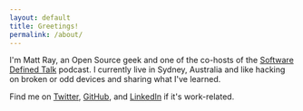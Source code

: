 ```yaml
---
layout: default
title: Greetings!
permalink: /about/
---
```


I'm Matt Ray, an Open Source geek and one of the co-hosts of the [Software Defined Talk](https://www.softwaredefinedtalk.com) podcast. I currently live in Sydney, Australia and like hacking on broken or odd devices and sharing what I've learned.

Find me on [Twitter](https://twitter.com/mattray), [GitHub](http://github.com/mattray/), and [LinkedIn](https://www.linkedin.com/in/mhray/) if it's work-related.
